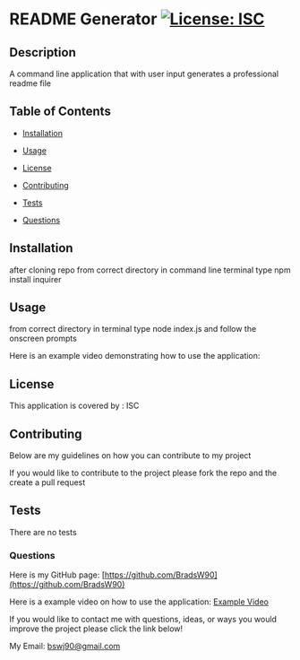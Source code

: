 # README Generator [![License: ISC](https://img.shields.io/badge/License-ISC-blue.svg)](https://opensource.org/licenses/ISC)

  ## Description

  A command line application that with user input generates a professional readme file

  ## Table of Contents

  - [Installation](#Installation)

  - [Usage](#Usage)

  - [License](#License)

  - [Contributing](#Contributing)

  - [Tests](#Tests)

  - [Questions](#Questions)

  ## Installation

  after cloning repo from correct directory in command line terminal type npm install inquirer

  ## Usage

  from correct directory in terminal type node index.js and follow the onscreen prompts

  Here is an example video demonstrating how to use the application: 

  ## License

  This application is covered by : ISC

  ## Contributing

  Below are my guidelines on how you can contribute to my project

  If you would like to contribute to the project please fork the repo and the create a pull request

  ## Tests

  There are no tests

  ### Questions

  Here is my GitHub page: [https://github.com/BradsW90](https://github.com/BradsW90)

  Here is a example video on how to use the application: [Example Video](https://drive.google.com/file/d/1PdHnNiqTsmfTl0Xx6q23HouqjAHyZp0k/view?usp=sharing)

  If you would like to contact me with questions, ideas, or ways you would improve the project please click the link below!

  My Email: [bswj90@gmail.com](mailto:bswj90@gmail.com)
  
  
